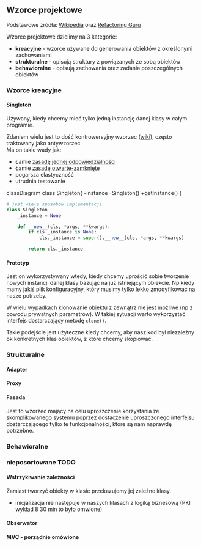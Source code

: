 <script src="https://pktiuk.github.io/notatki_z_jezykow/Architektura%F0%9F%8F%97%EF%B8%8F/mermaid.min.js"></script> <script>mermaid.initialize({startOnLoad:true});</script>

## Wzorce projektowe

Podstawowe źródła: [Wikipedia](<https://pl.wikipedia.org/wiki/Wzorzec_projektowy_(informatyka)>) oraz [Refactoring Guru](https://refactoring.guru/pl)

Wzorce projektowe dzielimy na 3 kategorie:

- **kreacyjne** - wzorce używane do generowania obiektów z określonymi zachowaniami
- **strukturalne** - opisują struktury z powiązanych ze sobą obiektów
- **behawioralne** - opisują zachowania oraz zadania poszczególnych obiektów

### Wzorce kreacyjne

#### Singleton

Używany, kiedy chcemy mieć tylko jedną instancję danej klasy w całym programie.

Zdaniem wielu jest to dość kontrowersyjny wzorzec ([wiki](<https://pl.wikipedia.org/wiki/Singleton_(wzorzec_projektowy)#Konsekwencje_stosowania>)), często traktowany jako antywzorzec.  
Ma on takie wady jak:

- Łamie [zasadę jednej odpowiedzialności](./architektura_i_paradygmaty.md#Programowanie_obiektowe)
- Łamie [zasadę otwarte-zamknięte](./architektura_i_paradygmaty.md#Programowanie_obiektowe)
- pogarsza elastyczność
- utrudnia testowanie

<div class="mermaid">
classDiagram
    class Singleton{
        -instance
        -Singleton()
        +getInstance()
    }
</div>

```python
# jest wiele sposobów implementacji
class Singleton
    _instance = None

    def __new__(cls, *args, **kwargs):
        if cls._instance is None:
            cls._instance = super().__new__(cls, *args, **kwargs)

        return cls._instance
```

#### Prototyp

Jest on wykorzystywany wtedy, kiedy chcemy uprościć sobie tworzenie nowych instancji danej klasy bazując na już istniejącym obiekcie. Np kiedy mamy jakiś plik konfiguracyjny, który musimy tylko lekko zmodyfikować na nasze potrzeby.

W wielu wypadkach klonowanie obiektu z zewnątrz nie jest możliwe (np z powodu prywatnych parametrów). W takiej sytuacji warto wykorzystać interfejs dostarczający metodę `clone()`.

Takie podejście jest użyteczne kiedy chcemy, aby nasz kod był niezależny ok konkretnych klas obiektów, z które chcemy skopiować.

### Strukturalne

#### Adapter

#### Proxy

#### Fasada

Jest to wzorzec mający na celu uproszczenie korzystania ze skomplikowanego systemu poprzez dostaczenie uproszczonego interfejsu dostarczającego tylko te funkcjonalności, które są nam naprawdę potrzebne.

### Behawioralne

### nieposortowane TODO

#### Wstrzykiwanie zależności

Zamiast tworzyć obiekty w klasie przekazujemy jej zależne klasy.

- inicjalizacja nie następuje w naszych klasach z logiką biznesową (PKI wykład 8 30 min to było omwione)

#### Obserwator

#### MVC - porządnie omówione

